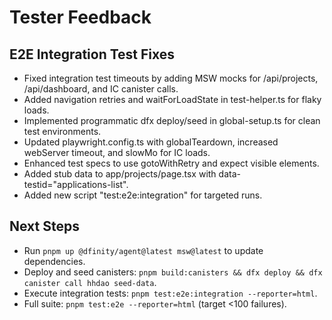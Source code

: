 # Tester Feedback

## E2E Integration Test Fixes
- Fixed integration test timeouts by adding MSW mocks for /api/projects, /api/dashboard, and IC canister calls.
- Added navigation retries and waitForLoadState in test-helper.ts for flaky loads.
- Implemented programmatic dfx deploy/seed in global-setup.ts for clean test environments.
- Updated playwright.config.ts with globalTeardown, increased webServer timeout, and slowMo for IC loads.
- Enhanced test specs to use gotoWithRetry and expect visible elements.
- Added stub data to app/projects/page.tsx with data-testid="applications-list".
- Added new script "test:e2e:integration" for targeted runs.

## Next Steps
- Run `pnpm up @dfinity/agent@latest msw@latest` to update dependencies.
- Deploy and seed canisters: `pnpm build:canisters && dfx deploy && dfx canister call hhdao seed-data`.
- Execute integration tests: `pnpm test:e2e:integration --reporter=html`.
- Full suite: `pnpm test:e2e --reporter=html` (target <100 failures).

